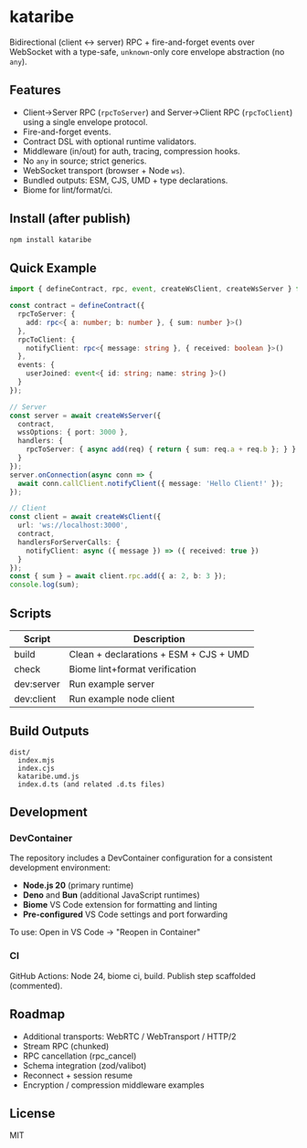 # kataribe

Bidirectional (client ↔ server) RPC + fire-and-forget events over WebSocket with a type-safe, `unknown`-only core envelope abstraction (no `any`).

## Features

- Client→Server RPC (`rpcToServer`) and Server→Client RPC (`rpcToClient`) using a single envelope protocol.
- Fire-and-forget events.
- Contract DSL with optional runtime validators.
- Middleware (in/out) for auth, tracing, compression hooks.
- No `any` in source; strict generics.
- WebSocket transport (browser + Node `ws`).
- Bundled outputs: ESM, CJS, UMD + type declarations.
- Biome for lint/format/ci.

## Install (after publish)

```bash
npm install kataribe
```

## Quick Example

```ts
import { defineContract, rpc, event, createWsClient, createWsServer } from 'kataribe';

const contract = defineContract({
  rpcToServer: {
    add: rpc<{ a: number; b: number }, { sum: number }>()
  },
  rpcToClient: {
    notifyClient: rpc<{ message: string }, { received: boolean }>()
  },
  events: {
    userJoined: event<{ id: string; name: string }>()
  }
});

// Server
const server = await createWsServer({
  contract,
  wssOptions: { port: 3000 },
  handlers: {
    rpcToServer: { async add(req) { return { sum: req.a + req.b }; } }
  }
});
server.onConnection(async conn => {
  await conn.callClient.notifyClient({ message: 'Hello Client!' });
});

// Client
const client = await createWsClient({
  url: 'ws://localhost:3000',
  contract,
  handlersForServerCalls: {
    notifyClient: async ({ message }) => ({ received: true })
  }
});
const { sum } = await client.rpc.add({ a: 2, b: 3 });
console.log(sum);
```

## Scripts

| Script | Description |
|--------|-------------|
| build | Clean + declarations + ESM + CJS + UMD |
| check | Biome lint+format verification |
| dev:server | Run example server |
| dev:client | Run example node client |

## Build Outputs

```
dist/
  index.mjs
  index.cjs
  kataribe.umd.js
  index.d.ts (and related .d.ts files)
```

## Development

### DevContainer

The repository includes a DevContainer configuration for a consistent development environment:

- **Node.js 20** (primary runtime)
- **Deno** and **Bun** (additional JavaScript runtimes)  
- **Biome** VS Code extension for formatting and linting
- **Pre-configured** VS Code settings and port forwarding

To use: Open in VS Code → "Reopen in Container"

### CI

GitHub Actions: Node 24, biome ci, build. Publish step scaffolded (commented).

## Roadmap

- Additional transports: WebRTC / WebTransport / HTTP/2
- Stream RPC (chunked)
- RPC cancellation (rpc_cancel)
- Schema integration (zod/valibot)
- Reconnect + session resume
- Encryption / compression middleware examples

## License

MIT
